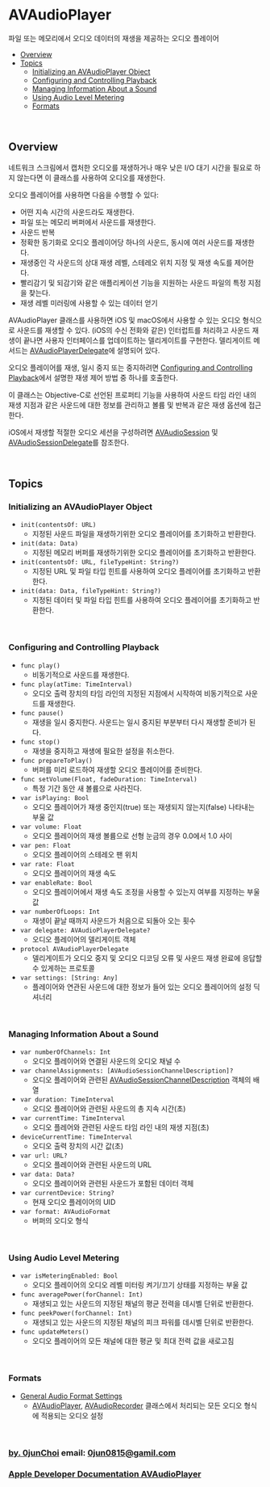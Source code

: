 # AVAudioPlayer
파일 또는 메모리에서 오디오 데이터의 재생을 제공하는 오디오 플레이어


* [Overview](#overview)
* [Topics](#topics)
    * [Initializing an AVAudioPlayer Object](#initializing-an-avaudioplayer-object)
    * [Configuring and Controlling Playback](#configuring-and-controlling-playback)
    * [Managing Information About a Sound](#managing-information-about-a-sound)
    * [Using Audio Level Metering](#using-audio-level-metering)
    * [Formats](#formats)


&nbsp;      
## Overview
네트워크 스크림에서 캡처한 오디오를 재생하거나 매우 낮은 I/O 대기 시간을 필요로 하지 않는다면 이 클래스를 사용하여 오디오를 재생한다.


오디오 플레이어를 사용하면 다음을 수행할 수 있다:
* 어떤 지속 시간의 사운드라도 재생한다.
* 파일 또는 메모리 버퍼에서 사운드를 재생한다.
* 사운드 반복
* 정확한 동기화로 오디오 플레이어당 하나의 사운드, 동시에 여러 사운드를 재생한다.
* 재생중인 각 사운드의 상대 재생 레벨, 스테레오 위치 지정 및 재생 속도를 제어한다.
* 빨리감기 및 되감기와 같은 애플리케이션 기능을 지원하는 사운드 파일의 특정 지점을 찾는다.
* 재생 레벨 미러링에 사용할 수 있는 데이터 얻기


AVAudioPlayer 클래스를 사용하면 iOS 및 macOS에서 사용할 수 있는 오디오 형식으로 사운드를 재생할 수 있다. (iOS의 수신 전화와 같은) 인터럽트를 처리하고 사운드 재생이 끝나면 사용자 인터페이스를 업데이트하는 델리게이트를 구현한다. 델리게이트 메서드는 [AVAudioPlayerDelegate](https://github.com/0jun0815/YJStudy/tree/master/애플%20개발자%20문서%20번역/AVAudioPlayerDelegate#responding-to-sound-playback-completion)에 설명되어 있다.


오디오 플레이어를 재생, 일시 중지 또는 중지하려면 [Configuring and Controlling Playback](#configuring-and-controlling-playback)에서 설명한 재생 제어 방법 중 하나를 호출한다. 


이 클래스는 Objective-C로 선언된 프로퍼티 기능을 사용하여 사운드 타임 라인 내의 재생 지점과 같은 사운드에 대한 정보를 관리하고 볼륨 및 반복과 같은 재생 옵션에 접근한다.


iOS에서 재생할 적절한 오디오 세션을 구성하려면 [AVAudioSession]() 및 [AVAudioSessionDelegate]()를 참조한다.


&nbsp;      
## Topics
### Initializing an AVAudioPlayer Object
* `init(contentsOf: URL)`
    * 지정된 사운드 파일을 재생하기위한 오디오 플레이어를 초기화하고 반환한다.
* `init(data: Data)`
    * 지정된 메모리 버퍼를 재생하기위한 오디오 플레이어를 초기화하고 반환한다.
* `init(contentsOf: URL, fileTypeHint: String?)`
    * 지정된 URL 및 파일 타입 힌트를 사용하여 오디오 플레이어를 초기화하고 반환한다.
* `init(data: Data, fileTypeHint: String?)`
    * 지정된 데이터 및 파일 타입 힌트를 사용하여 오디오 플레이어를 초기화하고 반환한다.
    

&nbsp;      
### Configuring and Controlling Playback
* `func play()`
    * 비동기적으로 사운드를 재생한다.
* `func play(atTime: TimeInterval)`
    * 오디오 출력 장치의 타임 라인의 지정된 지점에서 시작하여 비동기적으로 사운드를 재생한다.
* `func pause()`
    * 재생을 일시 중지한다. 사운드는 일시 중지된 부분부터 다시 재생할 준비가 된다.
* `func stop()`
    * 재생을 중지하고 재생에 필요한 설정을 취소한다.
* `func prepareToPlay()`
    * 버퍼를 미리 로드하여 재생할 오디오 플레이어를 준비한다.
* `func setVolume(Float, fadeDuration: TimeInterval)`
    * 특정 기간 동안 새 볼륨으로 사라진다.
* `var isPlaying: Bool`
    * 오디오 플레이어가 재생 중인지(true) 또는 재생되지 않는지(false) 나타내는 부울 값
* `var volume: Float`
    * 오디오 플레이어의 재생 볼륨으로 선형 눈금의 경우 0.0에서 1.0 사이
* `var pen: Float`
    * 오디오 플레이어의 스테레오 팬 위치
* `var rate: Float`
    * 오디오 플레이어의 재생 속도
* `var enableRate: Bool`
    * 오디오 플레이어에서 재생 속도 조정을 사용할 수 있는지 여부를 지정하는 부울 값
* `var numberOfLoops: Int`
    * 재생이 끝날 때까지 사운드가 처음으로 되돌아 오는 횟수
* `var delegate: AVAudioPlayerDelegate?`
    * 오디오 플레이어의 델리게이트 객체
* `protocol AVAudioPlayerDelegate`
    * 델리게이트가 오디오 중지 및 오디오 디코딩 오류 및 사운드 재생 완료에 응답할 수 있게하는 프로토콜
* `var settings: [String: Any]`
    * 플레이어와 연관된 사운드에 대한 정보가 들어 있는 오디오 플레이어의 설정 딕셔너리


&nbsp;   
### Managing Information About a Sound
* `var numberOfChannels: Int`
    * 오디오 플레이어와 연결된 사운드의 오디오 채널 수
* `var channelAssignments: [AVAudioSessionChannelDescription]?`
    * 오디오 플레이어와 관련된 [AVAudioSessionChannelDescription]() 객체의 배열
* `var duration: TimeInterval`
    * 오디오 플레이어와 관련된 사운드의 총 지속 시간(초)
* `var currentTime: TimeInterval`
    * 오디오 플레어와 관련된 사운드 타임 라인 내의 재생 지점(초)
* `deviceCurrentTime: TimeInterval`
    * 오디오 출력 장치의 시간 값(초)
* `var url: URL?`
    * 오디오 플레이어와 관련된 사운드의 URL
* `var data: Data?`
    * 오디오 플레이어와 관련된 사운드가 포함된 데이터 객체
* `var currentDevice: String?`
    * 현재 오디오 플레이어의 UID
* `var format: AVAudioFormat`
    * 버퍼의 오디오 형식
    

&nbsp;      
### Using Audio Level Metering
* `var isMeteringEnabled: Bool`
    * 오디오 플레이어의 오디오 레벨 미터링 켜기/끄기 상태를 지정하는 부울 값
* `func averagePower(forChannel: Int)`
    * 재생되고 있는 사운드의 지정된 채널의 평균 전력을 데시벨 단위로 반환한다.
* `func peekPower(forChannel: Int)`
    * 재생되고 있는 사운드의 지정된 채널의 피크 파워를 데시벨 단위로 반환한다.
* `func updateMeters()`
    * 오디오 플레이어의 모든 채널에 대한 평균 및 최대 전력 값을 새로고침
    

&nbsp;   
### Formats
* [General Audio Format Settings]()
    * [AVAudioPlayer](), [AVAudioRecorder]() 클래스에서 처리되는 모든 오디오 형식에 적용되는 오디오 설정


&nbsp;
&nbsp;      
### [by. 0junChoi](https://github.com/0jun0815) email: <0jun0815@gamil.com>
### [Apple Developer Documentation AVAudioPlayer](https://developer.apple.com/documentation/avfoundation/avaudioplayer)
